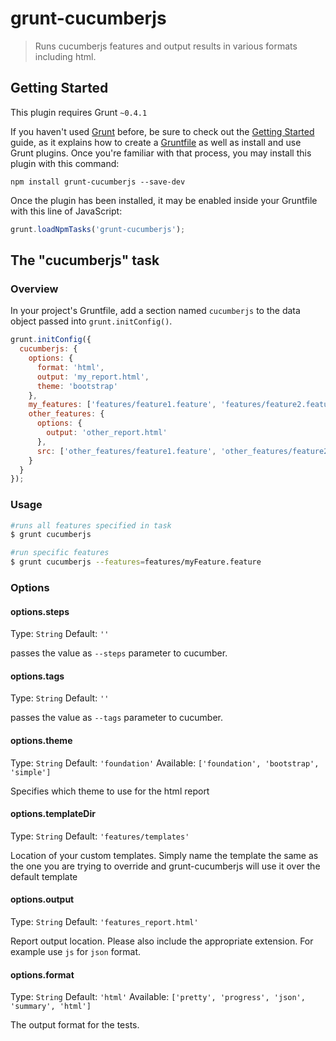 # grunt-cucumberjs

> Runs cucumberjs features and output results in various formats including html.

## Getting Started
This plugin requires Grunt `~0.4.1`

If you haven't used [Grunt](http://gruntjs.com/) before, be sure to check out the [Getting Started](http://gruntjs.com/getting-started) guide, as it explains how to create a [Gruntfile](http://gruntjs.com/sample-gruntfile) as well as install and use Grunt plugins. Once you're familiar with that process, you may install this plugin with this command:

```shell
npm install grunt-cucumberjs --save-dev
```

Once the plugin has been installed, it may be enabled inside your Gruntfile with this line of JavaScript:

```js
grunt.loadNpmTasks('grunt-cucumberjs');
```

## The "cucumberjs" task

### Overview
In your project's Gruntfile, add a section named `cucumberjs` to the data object passed into `grunt.initConfig()`.

```js
grunt.initConfig({
  cucumberjs: {
    options: {
      format: 'html',
      output: 'my_report.html',
      theme: 'bootstrap'
    },
    my_features: ['features/feature1.feature', 'features/feature2.feature'],
    other_features: {
      options: {
        output: 'other_report.html'
      },
      src: ['other_features/feature1.feature', 'other_features/feature2.feature']
    }
  }
});
```

### Usage
```bash
#runs all features specified in task
$ grunt cucumberjs 

#run specific features
$ grunt cucumberjs --features=features/myFeature.feature 
```

### Options

#### options.steps
Type: `String`
Default: `''`

passes the value as ```--steps``` parameter to cucumber.

#### options.tags
Type: `String`
Default: `''`

passes the value as ```--tags``` parameter to cucumber.

#### options.theme
Type: `String`
Default: `'foundation'`
Available: `['foundation', 'bootstrap', 'simple']`

Specifies which theme to use for the html report

#### options.templateDir
Type: `String`
Default: `'features/templates'`

Location of your custom templates. Simply name the template the same as the one you are trying to override and 
grunt-cucumberjs will use it over the default template

#### options.output
Type: `String`
Default: `'features_report.html'`

Report output location. Please also include the appropriate extension. For example use ```js``` for ```json``` format.

#### options.format
Type: `String`
Default: `'html'`
Available: `['pretty', 'progress', 'json', 'summary', 'html']`

The output format for the tests. 

